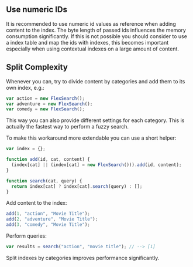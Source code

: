 ## Use numeric IDs

It is recommended to use numeric id values as reference when adding content to the index. The byte length of passed ids influences the memory consumption significantly. If this is not possible you should consider to use a index table and map the ids with indexes, this becomes important especially when using contextual indexes on a large amount of content.

## Split Complexity

Whenever you can, try to divide content by categories and add them to its own index, e.g.:

```js
var action = new FlexSearch();
var adventure = new FlexSearch();
var comedy = new FlexSearch();
```

This way you can also provide different settings for each category. This is actually the fastest way to perform a fuzzy search.

To make this workaround more extendable you can use a short helper:

```js
var index = {};

function add(id, cat, content) {
  (index[cat] || (index[cat] = new FlexSearch())).add(id, content);
}

function search(cat, query) {
  return index[cat] ? index[cat].search(query) : [];
}
```

Add content to the index:

```js
add(1, "action", "Movie Title");
add(2, "adventure", "Movie Title");
add(3, "comedy", "Movie Title");
```

Perform queries:

```js
var results = search("action", "movie title"); // --> [1]
```

Split indexes by categories improves performance significantly.